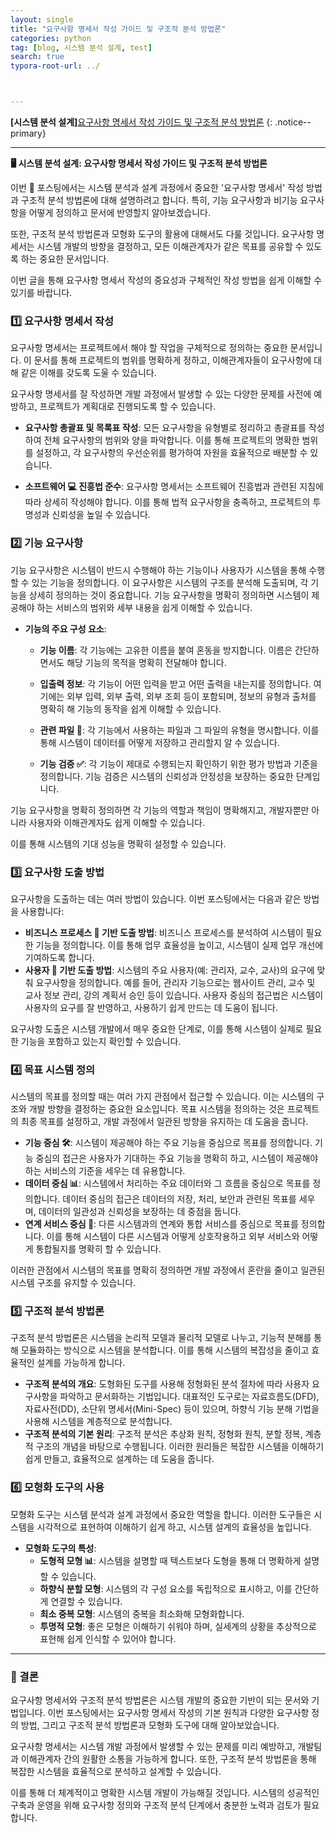 ```yaml
---
layout: single
title: "요구사항 명세서 작성 가이드 및 구조적 분석 방법론"
categories: python
tag: [blog, 시스템 분석 설계, test]
search: true
typora-root-url: ../



---
```




**[**시스템 분석 설계**]**[요구사항 명세서 작성 가이드 및 구조적 분석 방법론](https://park-chanyeong.github.io)
{: .notice--primary}

---



**🖥️ 시스템 분석 설계: 요구사항 명세서 작성 가이드 및 구조적 분석 방법론**

이번 📄 포스팅에서는 시스템 분석과 설계 과정에서 중요한 '요구사항 명세서' 작성 방법과 구조적 분석 방법론에 대해 설명하려고 합니다. 특히, 기능 요구사항과 비기능 요구사항을 어떻게 정의하고 문서에 반영할지 알아보겠습니다. 

또한, 구조적 분석 방법론과 모형화 도구의 활용에 대해서도 다룰 것입니다. 요구사항 명세서는 시스템 개발의 방향을 결정하고, 모든 이해관계자가 같은 목표를 공유할 수 있도록 하는 중요한 문서입니다. 

이번 글을 통해 요구사항 명세서 작성의 중요성과 구체적인 작성 방법을 쉽게 이해할 수 있기를 바랍니다.

### 1️⃣ 요구사항 명세서 작성

요구사항 명세서는 프로젝트에서 해야 할 작업을 구체적으로 정의하는 중요한 문서입니다. 이 문서를 통해 프로젝트의 범위를 명확하게 정하고, 이해관계자들이 요구사항에 대해 같은 이해를 갖도록 도울 수 있습니다. 

요구사항 명세서를 잘 작성하면 개발 과정에서 발생할 수 있는 다양한 문제를 사전에 예방하고, 프로젝트가 계획대로 진행되도록 할 수 있습니다.

- **요구사항 총괄표 및 목록표 작성**: 모든 요구사항을 유형별로 정리하고 총괄표를 작성하여 전체 요구사항의 범위와 양을 파악합니다. 이를 통해 프로젝트의 명확한 범위를 설정하고, 각 요구사항의 우선순위를 평가하여 자원을 효율적으로 배분할 수 있습니다.



- **소프트웨어 💻 진흥법 준수**: 요구사항 명세서는 소프트웨어 진흥법과 관련된 지침에 따라 상세히 작성해야 합니다. 이를 통해 법적 요구사항을 충족하고, 프로젝트의 투명성과 신뢰성을 높일 수 있습니다.

### 2️⃣ 기능 요구사항

기능 요구사항은 시스템이 반드시 수행해야 하는 기능이나 사용자가 시스템을 통해 수행할 수 있는 기능을 정의합니다. 이 요구사항은 시스템의 구조를 분석해 도출되며, 각 기능을 상세히 정의하는 것이 중요합니다. 기능 요구사항을 명확히 정의하면 시스템이 제공해야 하는 서비스의 범위와 세부 내용을 쉽게 이해할 수 있습니다.

- **기능의 주요 구성 요소**:

  - **기능 이름**: 각 기능에는 고유한 이름을 붙여 혼동을 방지합니다. 이름은 간단하면서도 해당 기능의 목적을 명확히 전달해야 합니다.

  

  - **입출력 정보**: 각 기능이 어떤 입력을 받고 어떤 출력을 내는지를 정의합니다. 여기에는 외부 입력, 외부 출력, 외부 조회 등이 포함되며, 정보의 유형과 출처를 명확히 해 기능의 동작을 쉽게 이해할 수 있습니다.

  

  - **관련 파일 📁**: 각 기능에서 사용하는 파일과 그 파일의 유형을 명시합니다. 이를 통해 시스템이 데이터를 어떻게 저장하고 관리할지 알 수 있습니다.

  

  - **기능 검증 ✅**: 각 기능이 제대로 수행되는지 확인하기 위한 평가 방법과 기준을 정의합니다. 기능 검증은 시스템의 신뢰성과 안정성을 보장하는 중요한 단계입니다.

기능 요구사항을 명확히 정의하면 각 기능의 역할과 책임이 명확해지고, 개발자뿐만 아니라 사용자와 이해관계자도 쉽게 이해할 수 있습니다. 

이를 통해 시스템의 기대 성능을 명확히 설정할 수 있습니다.

### 3️⃣ 요구사항 도출 방법

요구사항을 도출하는 데는 여러 방법이 있습니다. 이번 포스팅에서는 다음과 같은 방법을 사용합니다:

- **비즈니스 프로세스 🏢 기반 도출 방법**: 비즈니스 프로세스를 분석하여 시스템이 필요한 기능을 정의합니다. 이를 통해 업무 효율성을 높이고, 시스템이 실제 업무 개선에 기여하도록 합니다.
- **사용자 👥 기반 도출 방법**: 시스템의 주요 사용자(예: 관리자, 교수, 교사)의 요구에 맞춰 요구사항을 정의합니다. 예를 들어, 관리자 기능으로는 웹사이트 관리, 교수 및 교사 정보 관리, 강의 계획서 승인 등이 있습니다. 사용자 중심의 접근법은 시스템이 사용자의 요구를 잘 반영하고, 사용하기 쉽게 만드는 데 도움이 됩니다.

요구사항 도출은 시스템 개발에서 매우 중요한 단계로, 이를 통해 시스템이 실제로 필요한 기능을 포함하고 있는지 확인할 수 있습니다.

### 4️⃣ 목표 시스템 정의

시스템의 목표를 정의할 때는 여러 가지 관점에서 접근할 수 있습니다. 이는 시스템의 구조와 개발 방향을 결정하는 중요한 요소입니다. 목표 시스템을 정의하는 것은 프로젝트의 최종 목표를 설정하고, 개발 과정에서 일관된 방향을 유지하는 데 도움을 줍니다.

- **기능 중심 🛠️**: 시스템이 제공해야 하는 주요 기능을 중심으로 목표를 정의합니다. 기능 중심의 접근은 사용자가 기대하는 주요 기능을 명확히 하고, 시스템이 제공해야 하는 서비스의 기준을 세우는 데 유용합니다.
- **데이터 중심 📊**: 시스템에서 처리하는 주요 데이터와 그 흐름을 중심으로 목표를 정의합니다. 데이터 중심의 접근은 데이터의 저장, 처리, 보안과 관련된 목표를 세우며, 데이터의 일관성과 신뢰성을 보장하는 데 중점을 둡니다.
- **연계 서비스 중심 🔗**: 다른 시스템과의 연계와 통합 서비스를 중심으로 목표를 정의합니다. 이를 통해 시스템이 다른 시스템과 어떻게 상호작용하고 외부 서비스와 어떻게 통합될지를 명확히 할 수 있습니다.

이러한 관점에서 시스템의 목표를 명확히 정의하면 개발 과정에서 혼란을 줄이고 일관된 시스템 구조를 유지할 수 있습니다.

### 5️⃣ 구조적 분석 방법론

구조적 분석 방법론은 시스템을 논리적 모델과 물리적 모델로 나누고, 기능적 분해를 통해 모듈화하는 방식으로 시스템을 분석합니다. 이를 통해 시스템의 복잡성을 줄이고 효율적인 설계를 가능하게 합니다.

- **구조적 분석의 개요**: 도형화된 도구를 사용해 정형화된 분석 절차에 따라 사용자 요구사항을 파악하고 문서화하는 기법입니다. 대표적인 도구로는 자료흐름도(DFD), 자료사전(DD), 소단위 명세서(Mini-Spec) 등이 있으며, 하향식 기능 분해 기법을 사용해 시스템을 계층적으로 분석합니다.
- **구조적 분석의 기본 원리**: 구조적 분석은 추상화 원칙, 정형화 원칙, 분할 정복, 계층적 구조의 개념을 바탕으로 수행됩니다. 이러한 원리들은 복잡한 시스템을 이해하기 쉽게 만들고, 효율적으로 설계하는 데 도움을 줍니다.

### 6️⃣ 모형화 도구의 사용

모형화 도구는 시스템 분석과 설계 과정에서 중요한 역할을 합니다. 이러한 도구들은 시스템을 시각적으로 표현하여 이해하기 쉽게 하고, 시스템 설계의 효율성을 높입니다.

- **모형화 도구의 특성**:
  - **도형적 모형 📊**: 시스템을 설명할 때 텍스트보다 도형을 통해 더 명확하게 설명할 수 있습니다.
  - **하향식 분할 모형**: 시스템의 각 구성 요소를 독립적으로 표시하고, 이를 간단하게 연결할 수 있습니다.
  - **최소 중복 모형**: 시스템의 중복을 최소화해 모형화합니다.
  - **투명적 모형**: 좋은 모형은 이해하기 쉬워야 하며, 실세계의 상황을 추상적으로 표현해 쉽게 인식할 수 있어야 합니다.



---



### 🏁 결론

요구사항 명세서와 구조적 분석 방법론은 시스템 개발의 중요한 기반이 되는 문서와 기법입니다. 이번 포스팅에서는 요구사항 명세서 작성의 기본 원칙과 다양한 요구사항 정의 방법, 그리고 구조적 분석 방법론과 모형화 도구에 대해 알아보았습니다. 

요구사항 명세서는 시스템 개발 과정에서 발생할 수 있는 문제를 미리 예방하고, 개발팀과 이해관계자 간의 원활한 소통을 가능하게 합니다. 또한, 구조적 분석 방법론을 통해 복잡한 시스템을 효율적으로 분석하고 설계할 수 있습니다. 

이를 통해 더 체계적이고 명확한 시스템 개발이 가능해질 것입니다. 시스템의 성공적인 구축과 운영을 위해 요구사항 정의와 구조적 분석 단계에서 충분한 노력과 검토가 필요합니다.

